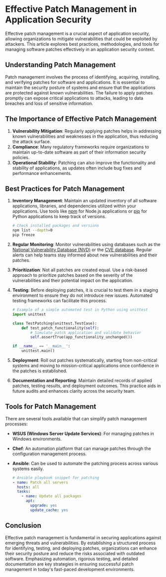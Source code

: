 # Effective Patch Management in Application Security

Effective patch management is a crucial aspect of application security, allowing organizations to mitigate vulnerabilities that could be exploited by attackers. This article explores best practices, methodologies, and tools for managing software patches effectively in an application security context.

## Understanding Patch Management

Patch management involves the process of identifying, acquiring, installing, and verifying patches for software and applications. It is essential to maintain the security posture of systems and ensure that the applications are protected against known vulnerabilities. The failure to apply patches promptly can expose critical applications to attacks, leading to data breaches and loss of sensitive information.

## The Importance of Effective Patch Management

1. **Vulnerability Mitigation**: Regularly applying patches helps in addressing known vulnerabilities and weaknesses in the application, thus reducing the attack surface.
2. **Compliance**: Many regulatory frameworks require organizations to maintain up-to-date software as part of their information security policies.
3. **Operational Stability**: Patching can also improve the functionality and stability of applications, as updates often include bug fixes and performance enhancements.

## Best Practices for Patch Management

1. **Inventory Management**: Maintain an updated inventory of all software applications, libraries, and dependencies utilized within your applications. Use tools like [npm](https://www.npmjs.com/) for Node.js applications or [pip](https://pip.pypa.io/en/stable/) for Python applications to keep track of versions.
   ```bash
   # Check installed packages and versions
   npm list --depth=0
   pip freeze
   ```

2. **Regular Monitoring**: Monitor vulnerabilities using databases such as the [National Vulnerability Database (NVD)](https://nvd.nist.gov/) or the [CVE database](https://cve.mitre.org/). Regular alerts can help teams stay informed about new vulnerabilities and their patches.
3. **Prioritization**: Not all patches are created equal. Use a risk-based approach to prioritize patches based on the severity of the vulnerabilities and their potential impact on the application.
4. **Testing**: Before deploying patches, it is crucial to test them in a staging environment to ensure they do not introduce new issues. Automated testing frameworks can facilitate this process.
   ```python
   # Example of a simple automated test in Python using unittest
   import unittest

   class TestPatching(unittest.TestCase):
       def test_patch_functionality(self):
           # Simulate patch application and validate behavior
           self.assertTrue(app_functionality_unchanged())

   if __name__ == '__main__':
       unittest.main()
   ```
5. **Deployment**: Roll out patches systematically, starting from non-critical systems and moving to mission-critical applications once confidence in the patches is established.
6. **Documentation and Reporting**: Maintain detailed records of applied patches, testing results, and deployment outcomes. This practice aids in future audits and enhances clarity across the security team.

## Tools for Patch Management

There are several tools available that can simplify patch management processes:
- **WSUS (Windows Server Update Services)**: For managing patches in Windows environments.
- **Chef**: An automation platform that can manage patches through the configuration management process.
- **Ansible**: Can be used to automate the patching process across various systems easily.

    ```yaml
    # Ansible playbook snippet for patching
    - name: Patch all servers
      hosts: all
      tasks:
        - name: Update all packages
          apt:
            upgrade: yes
            update_cache: yes
    ```

## Conclusion

Effective patch management is fundamental in securing applications against emerging threats and vulnerabilities. By establishing a structured process for identifying, testing, and deploying patches, organizations can enhance their security posture and reduce the risks associated with outdated software. Emphasizing automation, rigorous testing, and detailed documentation are key strategies in ensuring successful patch management in today's fast-paced development environments.
